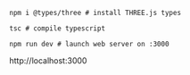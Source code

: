 `npm i @types/three # install THREE.js types`

`tsc # compile typescript` 

`npm run dev # launch web server on :3000`

http://localhost:3000